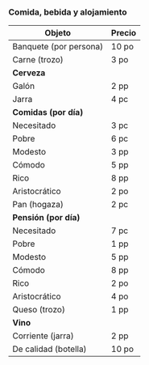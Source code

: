 ### Comida, bebida y alojamiento
| Objeto                 | Precio |
| ---------------------- | ------ |
| Banquete (por persona) | 10 po  |
| Carne (trozo)          | 3 po   |
| **Cerveza**            |        |
| Galón                  | 2 pp   |
| Jarra                  | 4 pc   |
| **Comidas (por día)**  |        |
| Necesitado             | 3 pc   |
| Pobre                  | 6 pc   |
| Modesto                | 3 pp   |
| Cómodo                 | 5 pp   |
| Rico                   | 8 pp   |
| Aristocrático          | 2 po   |
| Pan (hogaza)           | 2 pc   |
| **Pensión (por día)**  |        |
| Necesitado             | 7 pc   |
| Pobre                  | 1 pp   |
| Modesto                | 5 pp   |
| Cómodo                 | 8 pp   |
| Rico                   | 2 po   |
| Aristocrático          | 4 po   |
| Queso (trozo)          | 1 pp   |
| **Vino**               |        |
| Corriente (jarra)      | 2 pp   |
| De calidad (botella)   | 10 po  |